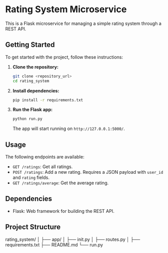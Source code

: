 # Rating System Microservice

This is a Flask microservice for managing a simple rating system through a REST API.

## Getting Started

To get started with the project, follow these instructions:

1. **Clone the repository:**

    ```bash
    git clone <repository_url>
    cd rating_system
    ```

2. **Install dependencies:**

    ```bash
    pip install -r requirements.txt
    ```

3. **Run the Flask app:**

    ```bash
    python run.py
    ```

    The app will start running on `http://127.0.0.1:5000/`.

## Usage

The following endpoints are available:

- `GET /ratings`: Get all ratings.
- `POST /ratings`: Add a new rating. Requires a JSON payload with `user_id` and `rating` fields.
- `GET /ratings/average`: Get the average rating.

## Dependencies

- Flask: Web framework for building the REST API.

## Project Structure

rating_system/
│
├── app/
│ ├── init.py
│ ├── routes.py
│
├── requirements.txt
├── README.md
└── run.py